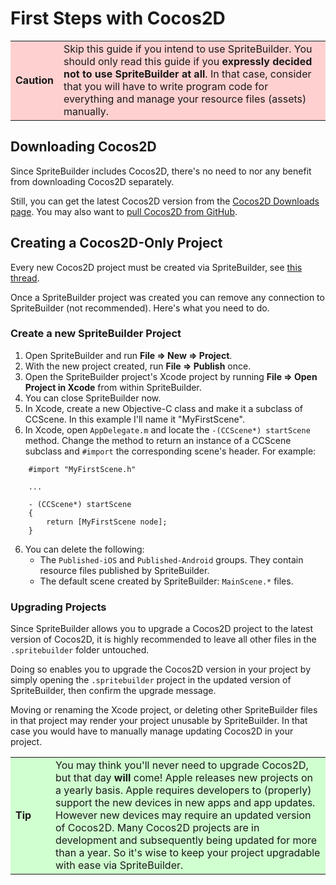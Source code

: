 # First Steps with Cocos2D

<table border="0"><tr><td width="48px" bgcolor="#ffd0d0"><strong>Caution</strong></td><td bgcolor="#ffd0d0">
Skip this guide if you intend to use SpriteBuilder. You should only read this guide if you <strong>expressly decided not to use SpriteBuilder at all</strong>. In that case, consider that you will have to write program code for everything and manage your resource files (assets) manually.
</td></tr></table>

## Downloading Cocos2D

Since SpriteBuilder includes Cocos2D, there's no need to nor any benefit from downloading Cocos2D separately.

Still, you can get the latest Cocos2D version from the [Cocos2D Downloads page](http://www.cocos2d-swift.org/download). You may also want to [pull Cocos2D from GitHub](#!/docs/1.3/develop/cocos2d-build-from-sources).

## Creating a Cocos2D-Only Project

Every new Cocos2D project must be created via SpriteBuilder, see [this thread](http://forum.cocos2d-swift.org/t/installing-cocos2d-swift/15916). 

Once a SpriteBuilder project was created you can remove any connection to SpriteBuilder (not recommended). Here's what you need to do.

### Create a new SpriteBuilder Project

1. Open SpriteBuilder and run **File => New => Project**.
2. With the new project created, run **File => Publish** once.
3. Open the SpriteBuilder project's Xcode project by running **File => Open Project in Xcode** from within SpriteBuilder.
4. You can close SpriteBuilder now.
5. In Xcode, create a new Objective-C class and make it a subclass of CCScene. In this example I'll name it "MyFirstScene".
5. In Xcode, open `AppDelegate.m` and locate the `-(CCScene*) startScene` method. Change the method to return an instance of a CCScene subclass and `#import` the corresponding scene's header. For example:
```
	#import "MyFirstScene.h"
	
	...
	
	- (CCScene*) startScene
	{
	    return [MyFirstScene node];
	}
```

6. You can delete the following:
	- The `Published-iOS` and `Published-Android` groups. They contain resource files published by SpriteBuilder.
	- The default scene created by SpriteBuilder: `MainScene.*` files.

### Upgrading Projects

Since SpriteBuilder allows you to upgrade a Cocos2D project to the latest version of Cocos2D, it is highly recommended to leave all other files in the `.spritebuilder` folder untouched. 

Doing so enables you to upgrade the Cocos2D version in your project by simply opening the `.spritebuilder` project in the updated version of SpriteBuilder, then confirm the upgrade message.

Moving or renaming the Xcode project, or deleting other SpriteBuilder files in that project may render your project unusable by SpriteBuilder. In that case you would have to manually manage updating Cocos2D in your project. 

<table border="0"><tr><td width="48px" bgcolor="#d0ffd0"><strong>Tip</strong></td><td bgcolor="#d0ffd0">
You may think you'll never need to upgrade Cocos2D, but that day <strong>will</strong> come! Apple releases new projects on a yearly basis. Apple requires developers to (properly) support the new devices in new apps and app updates. However new devices may require an updated version of Cocos2D. Many Cocos2D projects are in development and subsequently being updated for more than a year. So it's wise to keep your project upgradable with ease via SpriteBuilder.
</td></tr></table>

